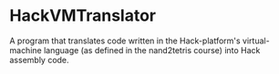 # HackVMTranslator
A program that translates code written in the Hack-platform's virtual-machine language (as defined in the nand2tetris course) into Hack assembly code.
